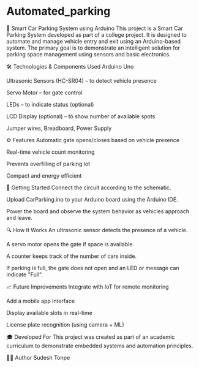 # Automated_parking
🚗 Smart Car Parking System using Arduino
This project is a Smart Car Parking System developed as part of a college project. It is designed to automate and manage vehicle entry and exit using an Arduino-based system. The primary goal is to demonstrate an intelligent solution for parking space management using sensors and basic electronics.


🛠️ Technologies & Components Used
Arduino Uno

Ultrasonic Sensors (HC-SR04) – to detect vehicle presence

Servo Motor – for gate control

LEDs – to indicate status (optional)

LCD Display (optional) – to show number of available spots

Jumper wires, Breadboard, Power Supply

⚙️ Features
Automatic gate opens/closes based on vehicle presence

Real-time vehicle count monitoring

Prevents overfilling of parking lot

Compact and energy efficient


🚀 Getting Started
Connect the circuit according to the schematic.

Upload CarParking.ino to your Arduino board using the Arduino IDE.

Power the board and observe the system behavior as vehicles approach and leave.

🔍 How It Works
An ultrasonic sensor detects the presence of a vehicle.

A servo motor opens the gate if space is available.

A counter keeps track of the number of cars inside.

If parking is full, the gate does not open and an LED or message can indicate "Full".

📈 Future Improvements
Integrate with IoT for remote monitoring

Add a mobile app interface

Display available slots in real-time

License plate recognition (using camera + ML)

🎓 Developed For
This project was created as part of an academic curriculum to demonstrate embedded systems and automation principles.

🧑‍💻 Author
Sudesh Tonpe
